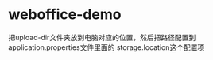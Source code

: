 # weboffice-demo
把upload-dir文件夹放到电脑对应的位置，然后把路径配置到application.properties文件里面的
storage.location这个配置项


